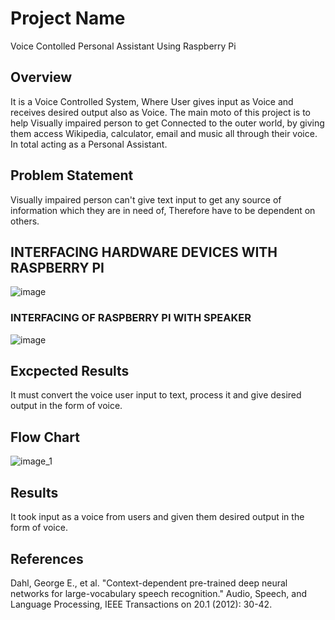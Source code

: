 # Project Name
Voice Contolled Personal Assistant Using Raspberry Pi

## Overview
It is a Voice Controlled System, Where User gives input as Voice and receives desired output also as Voice. The main moto of this project is to help Visually impaired person to get Connected to the outer world, by giving them access Wikipedia, calculator, email and music all through their voice. In total acting as a Personal Assistant.


## Problem Statement
Visually impaired person can't give text input to get any source of information which they are in need of, Therefore have to be dependent on others.

## INTERFACING HARDWARE DEVICES WITH RASPBERRY PI

![image](https://user-images.githubusercontent.com/42416500/98030584-4388b780-1e37-11eb-9c35-d51e75f07802.png)

### INTERFACING OF RASPBERRY PI WITH SPEAKER

![image](https://user-images.githubusercontent.com/42416500/98030983-d6c1ed00-1e37-11eb-83fe-e6ae00e5bc55.png)

## Excpected Results
It must convert the voice user input to text, process it and give desired output in the form of voice.

## Flow Chart
![image_1](https://user-images.githubusercontent.com/42416500/97989555-b6c50600-1e04-11eb-8bf9-1dcb897094b9.PNG)

## Results
It took input as a voice from users and given them desired output in the form of voice.

## References
Dahl, George E., et al. "Context-dependent pre-trained deep neural networks for large-vocabulary speech recognition." Audio, Speech, and Language Processing, IEEE Transactions on 20.1 (2012): 30-42. 



